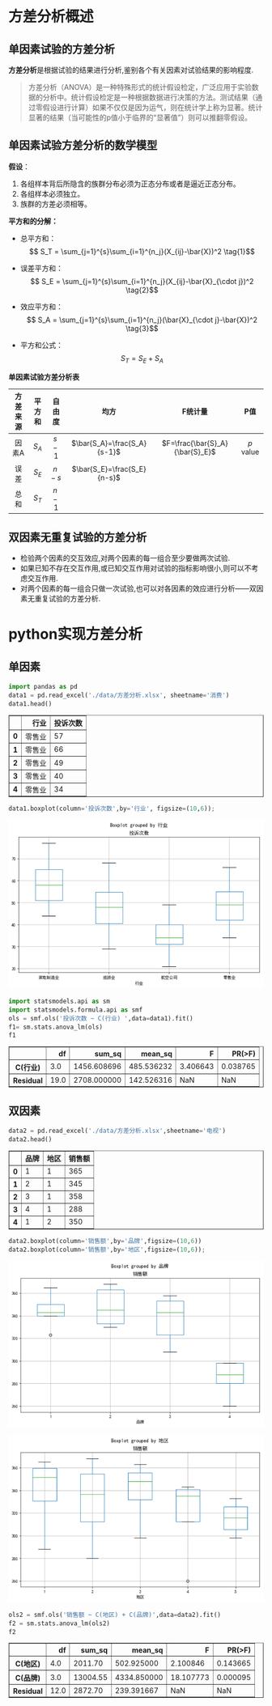 # 方差分析概述

## 单因素试验的方差分析

**方差分析**是根据试验的结果进行分析,鉴别各个有关因素对试验结果的影响程度.
>方差分析（ANOVA）是一种特殊形式的统计假设检定，广泛应用于实验数据的分析中。统计假设检定是一种根据数据进行决策的方法。测试结果（通过零假设进行计算）如果不仅仅是因为运气，则在统计学上称为显著。统计显著的结果（当可能性的p值小于临界的“显著值”）则可以推翻零假设。

## 单因素试验方差分析的数学模型


**假设**：
 1. 各组样本背后所隐含的族群分布必须为正态分布或者是逼近正态分布。
 2. 各组样本必须独立。
 3. 族群的方差必须相等。


 **平方和的分解：**
- 总平方和：
 $$ S_T = \sum_{j=1}^{s}\sum_{i=1}^{n_j}(X_{ij}-\bar{X})^2  \tag{1}$$
- 误差平方和：
  $$ S_E = \sum_{j=1}^{s}\sum_{i=1}^{n_j}(X_{ij}-\bar{X}_{\cdot j})^2  \tag{2}$$
- 效应平方和：
  $$ S_A = \sum_{j=1}^{s}\sum_{i=1}^{n_j}(\bar{X}_{\cdot j}-\bar{X})^2  \tag{3}$$

- 平方和公式：
$$ S_T = S_E + S_A \tag{4} $$



**单因素试验方差分析表**

| 方差来源 	| 平方和 	| 自由度 	|             均方            	|             F统计量             	|   P值   	|
|:--------:	|:------:	|:------:	|:---------------------------:	|:-------------------------------:	|:-------:	|
|   因素A  	|  $S_A$ 	|  $s-1$ 	| $\bar{S_A}=\frac{S_A}{s-1}$ 	| $F=\frac{\bar{S}_A}{\bar{S}_E}$ 	| $p$ value 	|
|   误差   	|  $S_E$ 	|  $n-s$ 	| $\bar{S_E}=\frac{S_E}{n-s}$ 	|                                 	|         	|
|   总和   	|  $S_T$ 	|  $n-1$ 	|                             	|                                 	|         	|

## 双因素无重复试验的方差分析
- 检验两个因素的交互效应,对两个因素的每一组合至少要做两次试验.
- 如果已知不存在交互作用,或已知交互作用对试验的指标影响很小,则可以不考虑交互作用.
- 对两个因素的每一组合只做一次试验,也可以对各因素的效应进行分析——双因素无重复试验的方差分析.


# python实现方差分析

## 单因素


```python
import pandas as pd
data1 = pd.read_excel('./data/方差分析.xlsx', sheetname='消费')
data1.head()
```




<div>
<style>
    .dataframe thead tr:only-child th {
        text-align: right;
    }

    .dataframe thead th {
        text-align: left;
    }

    .dataframe tbody tr th {
        vertical-align: top;
    }
</style>
<table border="1" class="dataframe">
  <thead>
    <tr style="text-align: right;">
      <th></th>
      <th>行业</th>
      <th>投诉次数</th>
    </tr>
  </thead>
  <tbody>
    <tr>
      <th>0</th>
      <td>零售业</td>
      <td>57</td>
    </tr>
    <tr>
      <th>1</th>
      <td>零售业</td>
      <td>66</td>
    </tr>
    <tr>
      <th>2</th>
      <td>零售业</td>
      <td>49</td>
    </tr>
    <tr>
      <th>3</th>
      <td>零售业</td>
      <td>40</td>
    </tr>
    <tr>
      <th>4</th>
      <td>零售业</td>
      <td>34</td>
    </tr>
  </tbody>
</table>
</div>




```python
data1.boxplot(column='投诉次数',by='行业', figsize=(10,6));
```


![png](./fig/output_11_0.png)



```python
import statsmodels.api as sm
import statsmodels.formula.api as smf
ols = smf.ols('投诉次数 ~ C(行业) ',data=data1).fit()
f1= sm.stats.anova_lm(ols)
f1
```






<div>
<style>
    .dataframe thead tr:only-child th {
        text-align: right;
    }

    .dataframe thead th {
        text-align: left;
    }

    .dataframe tbody tr th {
        vertical-align: top;
    }
</style>
<table border="1" class="dataframe">
  <thead>
    <tr style="text-align: right;">
      <th></th>
      <th>df</th>
      <th>sum_sq</th>
      <th>mean_sq</th>
      <th>F</th>
      <th>PR(&gt;F)</th>
    </tr>
  </thead>
  <tbody>
    <tr>
      <th>C(行业)</th>
      <td>3.0</td>
      <td>1456.608696</td>
      <td>485.536232</td>
      <td>3.406643</td>
      <td>0.038765</td>
    </tr>
    <tr>
      <th>Residual</th>
      <td>19.0</td>
      <td>2708.000000</td>
      <td>142.526316</td>
      <td>NaN</td>
      <td>NaN</td>
    </tr>
  </tbody>
</table>
</div>



## 双因素


```python
data2 = pd.read_excel('./data/方差分析.xlsx',sheetname='电视')
data2.head()
```




<div>
<style>
    .dataframe thead tr:only-child th {
        text-align: right;
    }

    .dataframe thead th {
        text-align: left;
    }

    .dataframe tbody tr th {
        vertical-align: top;
    }
</style>
<table border="1" class="dataframe">
  <thead>
    <tr style="text-align: right;">
      <th></th>
      <th>品牌</th>
      <th>地区</th>
      <th>销售额</th>
    </tr>
  </thead>
  <tbody>
    <tr>
      <th>0</th>
      <td>1</td>
      <td>1</td>
      <td>365</td>
    </tr>
    <tr>
      <th>1</th>
      <td>2</td>
      <td>1</td>
      <td>345</td>
    </tr>
    <tr>
      <th>2</th>
      <td>3</td>
      <td>1</td>
      <td>358</td>
    </tr>
    <tr>
      <th>3</th>
      <td>4</td>
      <td>1</td>
      <td>288</td>
    </tr>
    <tr>
      <th>4</th>
      <td>1</td>
      <td>2</td>
      <td>350</td>
    </tr>
  </tbody>
</table>
</div>




```python
data2.boxplot(column='销售额',by='品牌',figsize=(10,6))
data2.boxplot(column='销售额',by='地区',figsize=(10,6));
```


![png](./fig/output_15_0_1.png)



![png](./fig/output_15_1.png)



```python
ols2 = smf.ols('销售额 ~ C(地区) + C(品牌)',data=data2).fit()
f2 = sm.stats.anova_lm(ols2)
f2
```





<div>
<style>
    .dataframe thead tr:only-child th {
        text-align: right;
    }

    .dataframe thead th {
        text-align: left;
    }

    .dataframe tbody tr th {
        vertical-align: top;
    }
</style>
<table border="1" class="dataframe">
  <thead>
    <tr style="text-align: right;">
      <th></th>
      <th>df</th>
      <th>sum_sq</th>
      <th>mean_sq</th>
      <th>F</th>
      <th>PR(&gt;F)</th>
    </tr>
  </thead>
  <tbody>
    <tr>
      <th>C(地区)</th>
      <td>4.0</td>
      <td>2011.70</td>
      <td>502.925000</td>
      <td>2.100846</td>
      <td>0.143665</td>
    </tr>
    <tr>
      <th>C(品牌)</th>
      <td>3.0</td>
      <td>13004.55</td>
      <td>4334.850000</td>
      <td>18.107773</td>
      <td>0.000095</td>
    </tr>
    <tr>
      <th>Residual</th>
      <td>12.0</td>
      <td>2872.70</td>
      <td>239.391667</td>
      <td>NaN</td>
      <td>NaN</td>
    </tr>
  </tbody>
</table>
</div>
